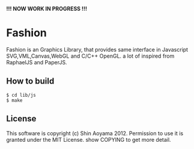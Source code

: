 __!!! NOW WORK IN PROGRESS !!!__

# Fashion

Fashion is an Graphics Library, that provides same interface in Javascript SVG,VML,Canvas,WebGL and C/C++ OpenGL.
a lot of inspired from RaphaelJS and PaperJS.

## How to build

    $ cd lib/js
    $ make

## License

This software is copyright (c) Shin Aoyama 2012.
Permission to use it is granted under the MIT License.
show COPYING to get more detail.